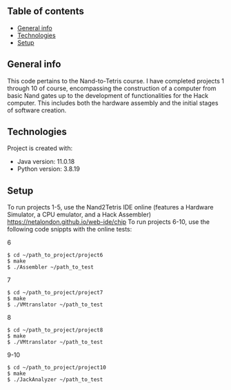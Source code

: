 ## Table of contents
* [General info](#general-info)
* [Technologies](#technologies)
* [Setup](#setup)

## General info
This code pertains to the Nand-to-Tetris course. I have completed projects 1 through 10 of course, encompassing the construction of a computer from basic Nand gates up to the development of functionalities for the Hack computer. This includes both the hardware assembly and the initial stages of software creation.
	
## Technologies
Project is created with:
* Java version: 11.0.18
* Python version: 3.8.19
	
## Setup
To run projects 1-5, use the Nand2Tetris IDE online (features a Hardware Simulator, a CPU
emulator, and a Hack Assembler) 
https://netalondon.github.io/web-ide/chip
To run projects 6-10, use the following code snippts with the online tests:

6
```
$ cd ~/path_to_project/project6
$ make
$ ./Assembler ~/path_to_test
```
7
```
$ cd ~/path_to_project/project7
$ make
$ ./VMtranslator ~/path_to_test
```
8
```
$ cd ~/path_to_project/project8
$ make
$ ./VMtranslator ~/path_to_test
```
9-10
```
$ cd ~/path_to_project/project10
$ make
$ ./JackAnalyzer ~/path_to_test
```
